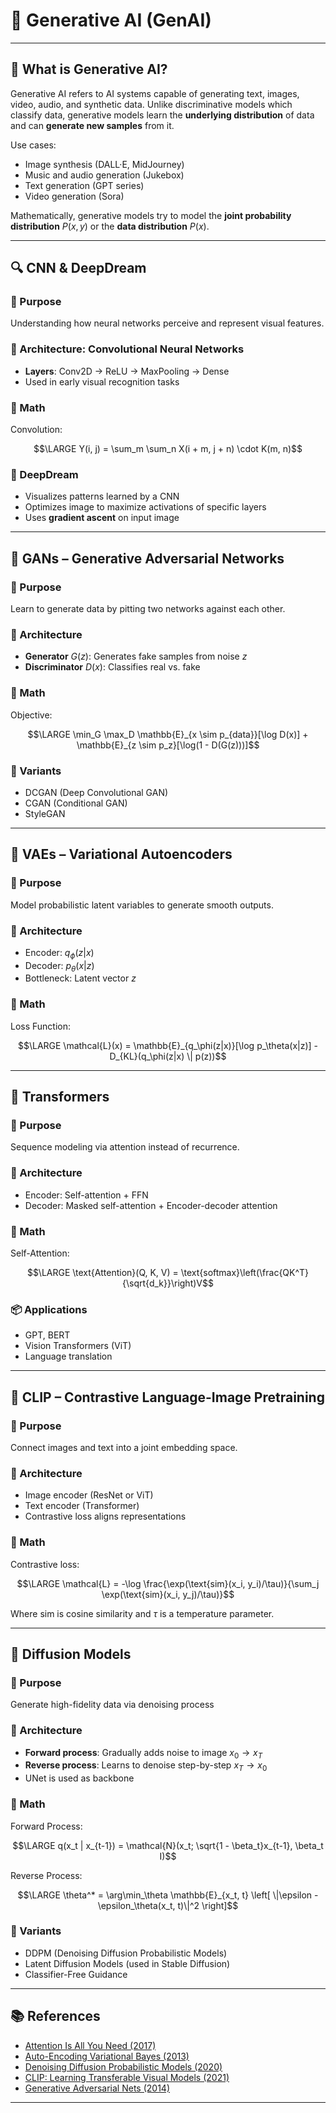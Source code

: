 # 📘 Generative AI (GenAI)

---

## 🧠 What is Generative AI?
Generative AI refers to AI systems capable of generating text, images, video, audio, and synthetic data. Unlike discriminative models which classify data, generative models learn the **underlying distribution** of data and can **generate new samples** from it.

Use cases:
- Image synthesis (DALL·E, MidJourney)
- Music and audio generation (Jukebox)
- Text generation (GPT series)
- Video generation (Sora)

Mathematically, generative models try to model the **joint probability distribution** $P(x, y)$ or the **data distribution** $P(x)$.

---

## 🔍 CNN & DeepDream

### 🎯 Purpose
Understanding how neural networks perceive and represent visual features.

### 📐 Architecture: Convolutional Neural Networks
- **Layers**: Conv2D → ReLU → MaxPooling → Dense
- Used in early visual recognition tasks

### 🧮 Math
Convolution:

```math
\LARGE Y(i, j) = \sum_m \sum_n X(i + m, j + n) \cdot K(m, n)
```

### 🎨 DeepDream
- Visualizes patterns learned by a CNN
- Optimizes image to maximize activations of specific layers
- Uses **gradient ascent** on input image

---

## 🔁 GANs – Generative Adversarial Networks

### 🎯 Purpose
Learn to generate data by pitting two networks against each other.

### 📐 Architecture
- **Generator** $G(z)$: Generates fake samples from noise $z$
- **Discriminator** $D(x)$: Classifies real vs. fake

### 🧮 Math
Objective:

```math
\LARGE \min_G \max_D \mathbb{E}_{x \sim p_{data}}[\log D(x)] + \mathbb{E}_{z \sim p_z}[\log(1 - D(G(z)))]
```

### 🔧 Variants
- DCGAN (Deep Convolutional GAN)
- CGAN (Conditional GAN)
- StyleGAN

---

## 🔐 VAEs – Variational Autoencoders

### 🎯 Purpose
Model probabilistic latent variables to generate smooth outputs.

### 📐 Architecture
- Encoder: $q_\phi(z|x)$
- Decoder: $p_\theta(x|z)$
- Bottleneck: Latent vector $z$

### 🧮 Math
Loss Function:

```math
\LARGE \mathcal{L}(x) = \mathbb{E}_{q_\phi(z|x)}[\log p_\theta(x|z)] - D_{KL}(q_\phi(z|x) \| p(z))
```

---

## 🧠 Transformers

### 🎯 Purpose
Sequence modeling via attention instead of recurrence.

### 📐 Architecture
- Encoder: Self-attention + FFN
- Decoder: Masked self-attention + Encoder-decoder attention

### 🧮 Math
Self-Attention:

```math
\LARGE \text{Attention}(Q, K, V) = \text{softmax}\left(\frac{QK^T}{\sqrt{d_k}}\right)V
```

### 📦 Applications
- GPT, BERT
- Vision Transformers (ViT)
- Language translation

---

## 🔗 CLIP – Contrastive Language-Image Pretraining

### 🎯 Purpose
Connect images and text into a joint embedding space.

### 📐 Architecture
- Image encoder (ResNet or ViT)
- Text encoder (Transformer)
- Contrastive loss aligns representations

### 🧮 Math
Contrastive loss:

```math
\LARGE \mathcal{L} = -\log \frac{\exp(\text{sim}(x_i, y_i)/\tau)}{\sum_j \exp(\text{sim}(x_i, y_j)/\tau)}
```

Where $\text{sim}$ is cosine similarity and $\tau$ is a temperature parameter.

---

## 💨 Diffusion Models

### 🎯 Purpose
Generate high-fidelity data via denoising process

### 📐 Architecture
- **Forward process**: Gradually adds noise to image $x_0 \to x_T$
- **Reverse process**: Learns to denoise step-by-step $x_T \to x_0$
- UNet is used as backbone

### 🧮 Math
Forward Process:

```math
\LARGE q(x_t | x_{t-1}) = \mathcal{N}(x_t; \sqrt{1 - \beta_t}x_{t-1}, \beta_t I)
```

Reverse Process:

```math
\LARGE \theta^* = \arg\min_\theta \mathbb{E}_{x_t, t} \left[ \|\epsilon - \epsilon_\theta(x_t, t)\|^2 \right]
```

### 🧩 Variants
- DDPM (Denoising Diffusion Probabilistic Models)
- Latent Diffusion Models (used in Stable Diffusion)
- Classifier-Free Guidance

---

## 📚 References
- [Attention Is All You Need (2017)](https://arxiv.org/abs/1706.03762)
- [Auto-Encoding Variational Bayes (2013)](https://arxiv.org/abs/1312.6114)
- [Denoising Diffusion Probabilistic Models (2020)](https://arxiv.org/abs/2006.11239)
- [CLIP: Learning Transferable Visual Models (2021)](https://arxiv.org/abs/2103.00020)
- [Generative Adversarial Nets (2014)](https://arxiv.org/abs/1406.2661)

---